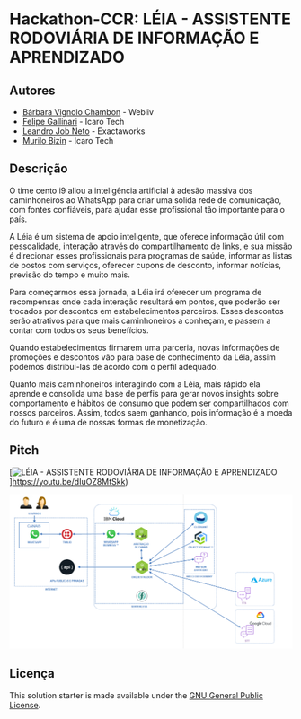 # Hackathon-CCR: LÉIA - ASSISTENTE RODOVIÁRIA DE INFORMAÇÃO E APRENDIZADO

## Autores

- [Bárbara Vignolo Chambon](https://www.linkedin.com/in/barbarachambon/) - Webliv
- [Felipe Gallinari](https://www.linkedin.com/in/felipegallinari/) - Icaro Tech
- [Leandro Job Neto](https://www.linkedin.com/in/leandrojob/) - Exactaworks
- [Murilo Bizin](https://www.linkedin.com/in/murilobizin/) - Icaro Tech


## Descrição

O time cento i9 aliou a inteligência artificial à adesão massiva dos caminhoneiros ao WhatsApp para criar uma sólida rede de comunicação, com fontes confiáveis, para ajudar esse profissional tão importante para o país.

A Léia é um sistema de apoio inteligente, que oferece informação útil com pessoalidade, interação através do compartilhamento de links, e sua missão é direcionar esses profissionais para programas de saúde, informar as listas de postos com serviços, oferecer cupons de desconto, informar notícias, previsão do tempo e muito mais.

Para começarmos essa jornada, a Léia irá oferecer um programa de recompensas onde cada interação resultará em pontos, que poderão ser trocados por descontos em estabelecimentos parceiros. Esses descontos serão atrativos para que mais caminhoneiros a conheçam, e passem a contar com todos os seus benefícios.

Quando estabelecimentos firmarem uma parceria, novas informações de promoções e descontos vão para base de conhecimento da Léia, assim podemos distribuí-las de acordo com o perfil adequado. 

Quanto mais caminhoneiros interagindo com a Léia, mais rápido ela aprende e consolida uma base de perfis para gerar novos insights sobre comportamento e hábitos de consumo que podem ser compartilhados com nossos parceiros. Assim, todos saem ganhando, pois informação é a moeda do futuro e é uma de nossas formas de monetização.

## Pitch

[![LÉIA - ASSISTENTE RODOVIÁRIA DE INFORMAÇÃO E APRENDIZADO](https://youtu.be/dIuOZ8MtSkk/0.jpg)]https://youtu.be/dIuOZ8MtSkk)

![Diagrama de Arquitetura](/assets/arq-leia.png)


## Licença

This solution starter is made available under the [GNU General Public License](LICENSE).